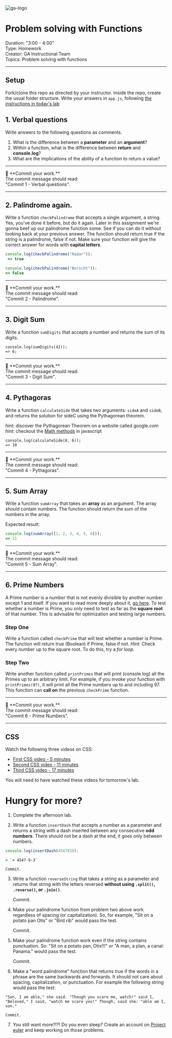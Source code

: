 ![ga-logo](https://camo.githubusercontent.com/6ce15b81c1f06d716d753a61f5db22375fa684da/68747470733a2f2f67612d646173682e73332e616d617a6f6e6177732e636f6d2f70726f64756374696f6e2f6173736574732f6c6f676f2d39663838616536633963333837313639306533333238306663663535376633332e706e67)

# Problem solving with Functions 


Duration: "3:00 - 4:00" <br>
Type: Homework<br>
Creator: GA Instructional Team<br>
Topics: Problem solving with functions<br>

---


## Setup

Fork/clone this repo as directed by your instructor. Inside the repo, create the usual folder structure. Write your answers in `app.js`, following [the instructions in today's lab](https://git.generalassemb.ly/WebDev-Connected-Classroom/functions-lab#setup)




## 1. Verbal questions

Write answers to the following questions as comments. 

1. What is the difference between a **parameter** and an **argument**?
2. Within a function, what is the difference between **return** and **console.log**?
3. What are the implications of the ability of a function to return a value?

<hr>
&#x1F534; **Commit your work.** <br>
The commit message should read: <br>
"Commit 1 - Verbal questions".
<hr>

## 2. Palindrome again.
Write a function `checkPalindrome` that accepts a single argument, a string. Yes, you've done it before, but do it again. Later in this assignment we're gonna beef up our palindrome function some. See if you can do it without looking back at your previous answer. The function should return true if the string is a palindrome, false if not. Make sure your function will give the correct answer for words with **capital letters**.

```javascript
console.log(checkPalindrome("Radar"));
 => true
```

```javascript
console.log(checkPalindrome("Borscht"));
=> false
```

<hr>
&#x1F534; **Commit your work.** <br>
The commit message should read: <br>
"Commit 2 - Palindrome".
<hr>

## 3. Digit Sum
Write a function `sumDigits` that accepts a number and returns the sum of its digits.
```
console.log(sumDigits(42));
=> 6;
```

<hr>
&#x1F534; **Commit your work.** <br>
The commit message should read: <br>
"Commit 3 - Digit Sum".
<hr>

## 4. Pythagoras
Write a function `calculateSide` that takes two arguments: `sideA` and `sideB`, and returns the solution for sideC using the Pythagorean theorem.

_hint:_ discover the Pythagorean Theorem on a website called google.com  
_hint:_ checkout the [Math methods](https://developer.mozilla.org/en-US/docs/Web/JavaScript/Reference/Global_Objects/Math) in javascript
```
console.log(calculateSide(8, 6));
=> 10
```
<hr>
&#x1F534; **Commit your work.** <br>
The commit message should read: <br>
"Commit 4 - Pythagoras".
<hr>

## 5. Sum Array
Write a function `sumArray` that takes an **array** as an argument.
The array should contain numbers. The function should return the sum of the numbers in the array.

Expected result:
```javascript
console.log(sumArray([1, 2, 3, 4, 5, 6]));
=> 21
```
<hr>
&#x1F534; **Commit your work.** <br>
The commit message should read: <br>
"Commit 5 - Sum Array".
<hr>

## 6. Prime Numbers
A Prime number is a number that is not evenly divisible by another number except 1 and itself. If you want to read more deeply about it, [go here](https://en.wikipedia.org/wiki/Prime_number).
To test whether a number is Prime, you only need to test as far as the **square root** of that number. This is advisable for optimization and testing large numbers.

### Step One
Write a function called `checkPrime` that will test whether a number is Prime. The function will return true (Boolean) if Prime, false if not.
_Hint:_ Check every number up to the square root. To do this, try a _for loop_.

### Step Two
Write another function called `printPrimes` that will print (console log) all the Primes up to an arbitrary limit. For example, if you invoke your function with `printPrimes(97)`, it will print all the Prime numbers up to and including 97.
This function can **call on** the previous `checkPrime` function.
</details>

<hr>
&#x1F534; **Commit your work.** <br>
The commit message should read: <br>
"Commit 6 - Prime Numbers".
<hr>


## CSS
Watch the following three videos on CSS:

- [First CSS video - 5 minutes](https://www.youtube.com/watch?v=xWiT2TWCFjc&index=3&list=PLdnONIhPScST0Vy4LrIZiYKpFNoxgyH7J)
- [Second CSS video - 11 minutes](https://www.youtube.com/watch?v=UMMHsQPmfug&index=4&list=PLdnONIhPScST0Vy4LrIZiYKpFNoxgyH7J)
- [Third CSS video - 17 minutes](https://www.youtube.com/watch?v=g0Aq2kP5-CY&index=5&list=PLdnONIhPScST0Vy4LrIZiYKpFNoxgyH7J)

You will need to have watched these videos for tomorrow's lab.

# Hungry for more?

1. Complete the afternoon lab. 

2. Write a function `insertDash` that accepts a number as a parameter and returns a string with a dash inserted between any consecutive **odd numbers**. There should not be a dash at the end, it goes only between numbers.
  ```javascript
  console.log(insertDash(454793));
  ```
    > `> 4547-9-3`

    Commit.

3. Write a function `reverseString` that takes a string as a parameter and returns that string with the letters reversed **without using `.split()`, `.reverse()`, or `.join()`**.

    Commit.

4. Make your palindrome function from problem two above work regardless of spacing (or capitalization). So, for example, "Sit on a potato pan Otis" or "Bird rib" would pass the test.

    Commit.

5. Make your palindrome function work even if the string contains punctuation.  So: "Sit on a potato pan, Otis!!!" or "A man, a plan, a canal: Panama." would pass the test.

    Commit.

6. Make a "word palindrome" function that returns true if the words in a phrase are the same backwards and forwards.  It should not care about spacing, capitalization, or punctuation.  For example the following string would pass the test: 
```
"Son, I am able," she said. "Though you scare me, watch!" said I, "Beloved," I said, "watch me scare you!" Though, said she: "able am I, son."
```
    Commit.

7. You still want more?!?! Do you even sleep? Create an account on [Project euler](https://projecteuler.net/archives) and keep working on those problems.


